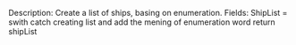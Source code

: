 Description: Create a list of ships, basing on enumeration.
Fields:
ShipList = swith catch creating list and add the mening of enumeration word
return shipList 
